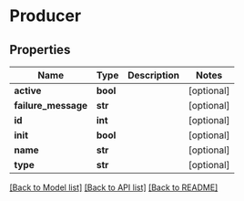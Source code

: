 # Producer

## Properties
Name | Type | Description | Notes
------------ | ------------- | ------------- | -------------
**active** | **bool** |  | [optional] 
**failure_message** | **str** |  | [optional] 
**id** | **int** |  | [optional] 
**init** | **bool** |  | [optional] 
**name** | **str** |  | [optional] 
**type** | **str** |  | [optional] 

[[Back to Model list]](../README.md#documentation-for-models) [[Back to API list]](../README.md#documentation-for-api-endpoints) [[Back to README]](../README.md)


